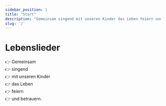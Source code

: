 ```yaml
---
sidebar_position: 1
title: "Start"
description: "Gemeinsam singend mit unseren Kinder das Leben feiern und betrauern."
slug: '/'
---
```



# Lebenslieder

:point_right: Gemeinsam  
:point_right: singend  
:point_right: mit unseren Kinder   
:point_right: das Leben   
:point_right: feiern  
:point_right: und betrauern.  



